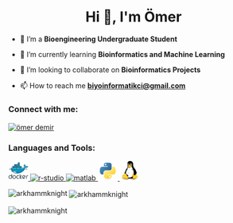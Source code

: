 <h1 align="center">Hi 👋, I'm Ömer</h1>

- 🔭 I’m a **Bioengineering Undergraduate Student**

- 🌱 I’m currently learning **Bioinformatics and Machine Learning**

- 👯 I’m looking to collaborate on **Bioinformatics Projects**

- 📫 How to reach me **biyoinformatikci@gmail.com**



<h3 align="left">Connect with me:</h3>
<p align="left">
<a href="https://www.linkedin.com/in/90omerdemir/" target="blank"><img align="center" src="https://raw.githubusercontent.com/rahuldkjain/github-profile-readme-generator/master/src/images/icons/Social/linked-in-alt.svg" alt="ömer demir" height="30" width="40" /></a>
</p>

<h3 align="left">Languages and Tools:</h3>
<p align="left"> <a href="https://www.docker.com/" target="_blank" rel="noreferrer"> <img src="https://raw.githubusercontent.com/devicons/devicon/master/icons/docker/docker-original-wordmark.svg" alt="docker" width="40" height="40"/> </a> <a href="http://www.r-studio.com" target="_blank" rel="noreferrer"> <img src="https://raw.githubusercontent.com/rstudio/hex-stickers/blob/main/SVG/RStudio.svg" alt="r-studio" width="40" height="40"/> </a> <a href="https://www.mathworks.com/products/matlab.html" target="_blank" rel="noreferrer"> <img src="https://icon.icepanel.io/Technology/svg/MATLAB.svg" alt="matlab" width="40" height="40"/> </a> <a href="https://www.python.org" target="_blank" rel="noreferrer"> <img src="https://raw.githubusercontent.com/devicons/devicon/master/icons/python/python-original.svg" alt="python" width="40" height="40"/> </a> <a href="https://www.linux.org/" target="_blank" rel="noreferrer"> <img src="https://raw.githubusercontent.com/devicons/devicon/master/icons/linux/linux-original.svg" alt="linux" width="40" height="40"/> </a> <a href="https://dotnet.microsoft.com/" target="_blank" rel="noreferrer"> </a>  </p>

<p><img align="left" src="https://github-readme-stats.vercel.app/api/top-langs?username=arkhammknight&show_icons=true&locale=en&layout=compact" alt="arkhammknight" /></p>

<p>&nbsp;<img align="center" src="https://github-readme-stats.vercel.app/api?username=arkhammknight&show_icons=true&locale=en" alt="arkhammknight" /></p>

<p><img align="center" src="https://github-readme-streak-stats.herokuapp.com/?user=arkhammknight&" alt="arkhammknight" /></p>
